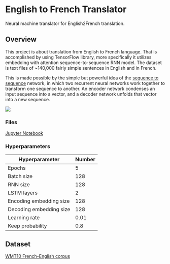 # English to French Translator


Neural machine translator for English2French translation.

## Overview
This project is about translation from English to French language. That is accomplished by using TensorFlow library, more specifically it utilizes embedding with attention sequence-to-sequence RNN model. The dataset is text files of ~140,000 fairly simple sentences in English and in French.

This is made possible by the simple but powerful idea of the [sequence to sequence](http://arxiv.org/abs/1409.3215) network, in which two recurrent neural networks work together to transform one sequence to another. An encoder network condenses an input sequence into a vector, and a decoder network unfolds that vector into a new sequence.

<img src="http://pytorch.org/tutorials/_images/seq2seq.png">

### Files

[Jupyter Notebook](https://github.com/hparik11/language-translation/blob/master/language_translation.ipynb)

### Hyperparameters

Hyperparameter          | Number |
----------------------- | ------ |
Epochs                  | 5     |
Batch size              | 128    |
RNN size                | 128    |
LSTM layers             | 2      |
Encoding embedding size | 128    |
Decoding embedding size | 128    |
Learning rate           | 0.01  |
Keep probability        | 0.8    |

## Dataset

[WMT10 French-English corpus](http://www.statmt.org/wmt10/training-giga-fren.tar)
